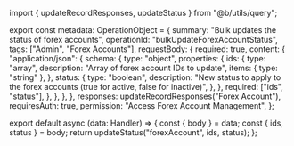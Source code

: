 import { updateRecordResponses, updateStatus } from "@b/utils/query";

export const metadata: OperationObject = {
  summary: "Bulk updates the status of forex accounts",
  operationId: "bulkUpdateForexAccountStatus",
  tags: ["Admin", "Forex Accounts"],
  requestBody: {
    required: true,
    content: {
      "application/json": {
        schema: {
          type: "object",
          properties: {
            ids: {
              type: "array",
              description: "Array of forex account IDs to update",
              items: { type: "string" },
            },
            status: {
              type: "boolean",
              description:
                "New status to apply to the forex accounts (true for active, false for inactive)",
            },
          },
          required: ["ids", "status"],
        },
      },
    },
  },
  responses: updateRecordResponses("Forex Account"),
  requiresAuth: true,
  permission: "Access Forex Account Management",
};

export default async (data: Handler) => {
  const { body } = data;
  const { ids, status } = body;
  return updateStatus("forexAccount", ids, status);
};
